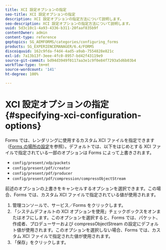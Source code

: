 ```yaml
---
title: XCI 設定オプションの指定
seo-title: XCI 設定オプションの指定
description: XCI 設定オプションの指定方法について説明します。
seo-description: XCI 設定オプションの指定方法について説明します。
uuid: 5d3c10c1-4a93-4336-b311-20faaf835b9f
contentOwner: admin
content-type: reference
geptopics: SG_AEMFORMS/categories/configuring_forms
products: SG_EXPERIENCEMANAGER/6.4/FORMS
discoiquuid: 162c9fda-f4d4-4ad5-a9ab-7554828e821c
exl-id: 7a13b13f-3eee-4fc0-8957-bd42f43119e9
source-git-commit: bd94d3949f0117aa3e1c9f0e84f7293a5d6b03b4
workflow-type: tm+mt
source-wordcount: '141'
ht-degree: 100%

---
```


# XCI 設定オプションの指定 {#specifying-xci-configuration-options}

Forms では、レンダリングに使用するカスタム XCI ファイルを指定できます（[Forms の場所の設定](/help/forms/using/admin-help/configuring-locations-forms.md#configuring-locations-for-forms)を参照）。デフォルトでは、以下をはじめとする XCI ファイルで指定されている一部のオプションは Forms によって上書きされます。

* `config/present/xdp/packets`
* `config/present/pdf/creator`
* `config/present/pdf/producer`
* `config/present/pdf/compression/compressObjectStream`

前述のオプションの上書きをキャンセルするオプションを選択できます。この場合、Forms では、カスタム XCI ファイルで指定されている値が使用されます。

1. 管理コンソールで、サービス／Forms をクリックします。
1. 「システムデフォルトの XCI オプションを使用」チェックボックスをオンまたはオフにします。このオプションを選択すると、Forms では、パケット、作成者、プロデューサーおよび compressObjectStream の設定にデフォルト値が使用されます。このオプションを選択しない場合、Forms では、カスタム XCI ファイルで指定された値が使用されます。
1. 「保存」をクリックします。
